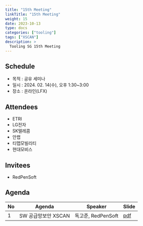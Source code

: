 ```yaml
---
title: "15th Meeting"
linkTitle: "15th Meeting"
weight: 15
date: 2023-10-13
type: docs
categories: ["tooling"]
tags: ["XSCAN"]
description: >
  Tooling SG 15th Meeting
---
```


## Schedule

* 목적 : 공유 세미나
* 일시 : 2024. 02. 14(수), 오후 1:30~3:00
* 장소 : 온라인(LFX)

## Attendees
* ETRI
* LG전자
* SK텔레콤 
* 안랩
* 티맵모빌리티
* 현대모비스

## Invitees
* RedPenSoft

## Agenda
| No | Agenda           | Speaker | Slide |
|----|-----------------|------|------|
| 1  | SW 공급망보안 XSCAN | 독고준, RedPenSoft | [pdf](XSCAN_introduction.pdf) |